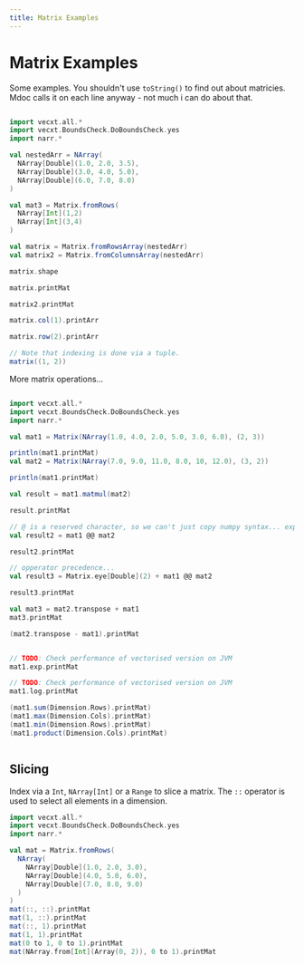 ```yaml
---
title: Matrix Examples
---
```

# Matrix Examples

Some examples. You shouldn't use `toString()` to find out about matricies. Mdoc calls it on each line anyway - not much i can do about that.

```scala mdoc:to-string

import vecxt.all.*
import vecxt.BoundsCheck.DoBoundsCheck.yes
import narr.*

val nestedArr = NArray(
  NArray[Double](1.0, 2.0, 3.5),
  NArray[Double](3.0, 4.0, 5.0),
  NArray[Double](6.0, 7.0, 8.0)
)

val mat3 = Matrix.fromRows(
  NArray[Int](1,2)
  NArray[Int](3,4)
)

val matrix = Matrix.fromRowsArray(nestedArr)
val matrix2 = Matrix.fromColumnsArray(nestedArr)

matrix.shape

matrix.printMat

matrix2.printMat

matrix.col(1).printArr

matrix.row(2).printArr

// Note that indexing is done via a tuple.
matrix((1, 2))

```
More matrix operations...

```scala mdoc:to-string

import vecxt.all.*
import vecxt.BoundsCheck.DoBoundsCheck.yes
import narr.*

val mat1 = Matrix(NArray(1.0, 4.0, 2.0, 5.0, 3.0, 6.0), (2, 3))

println(mat1.printMat)
val mat2 = Matrix(NArray(7.0, 9.0, 11.0, 8.0, 10, 12.0), (3, 2))

println(mat1.printMat)

val result = mat1.matmul(mat2)

result.printMat

// @ is a reserved character, so we can't just copy numpy syntax... experimental
val result2 = mat1 @@ mat2

result2.printMat

// opperator precedence...
val result3 = Matrix.eye[Double](2) + mat1 @@ mat2

result3.printMat

val mat3 = mat2.transpose + mat1
mat3.printMat

(mat2.transpose - mat1).printMat


// TODO: Check performance of vectorised version on JVM
mat1.exp.printMat

// TODO: Check performance of vectorised version on JVM
mat1.log.printMat

(mat1.sum(Dimension.Rows).printMat)
(mat1.max(Dimension.Cols).printMat)
(mat1.min(Dimension.Rows).printMat)
(mat1.product(Dimension.Cols).printMat)



```

## Slicing

Index via a `Int`, `NArray[Int]` or a `Range` to slice a matrix. The `::` operator is used to select all elements in a dimension.

```scala mdoc:to-string
import vecxt.all.*
import vecxt.BoundsCheck.DoBoundsCheck.yes
import narr.*

val mat = Matrix.fromRows(
  NArray(
    NArray[Double](1.0, 2.0, 3.0),
    NArray[Double](4.0, 5.0, 6.0),
    NArray[Double](7.0, 8.0, 9.0)
  )
)
mat(::, ::).printMat
mat(1, ::).printMat
mat(::, 1).printMat
mat(1, 1).printMat
mat(0 to 1, 0 to 1).printMat
mat(NArray.from[Int](Array(0, 2)), 0 to 1).printMat


```